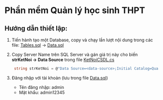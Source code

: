 # Phần mềm Quản lý học sinh THPT 
## Hướng dẫn thiết lập:
1. Tiến hành tạo một Database, copy và chạy lần lượt nội dung trong các file: [Tables.sql](https://github.com/taquaan/QuanLyDiemHocSinhTHPT/blob/main/Tables.sql) -> [Data.sql](https://github.com/taquaan/QuanLyDiemHocSinhTHPT/blob/main/Data.sql)
2. Copy Server Name trên SQL Server và gán giá trị này cho biến **strKetNoi -> Data Source** trong file [KetNoiCSDL.cs](https://github.com/taquaan/QuanLyDiemHocSinhTHPT/blob/main/code/KetNoiCSDL.cs)

   ```csharp
    string strKetNoi = @"Data Source=<data-source>;Initial Catalog=QuanLyDiemHocSinhTHPT;Integrated Security=True";
    ```
3. Đăng nhập với tài khoản (lưu trong file [Data.sql](https://github.com/taquaan/QuanLyDiemHocSinhTHPT/blob/main/Data.sql))
   - Tên đăng nhập: admin
   - Mật khẩu: admin12345
